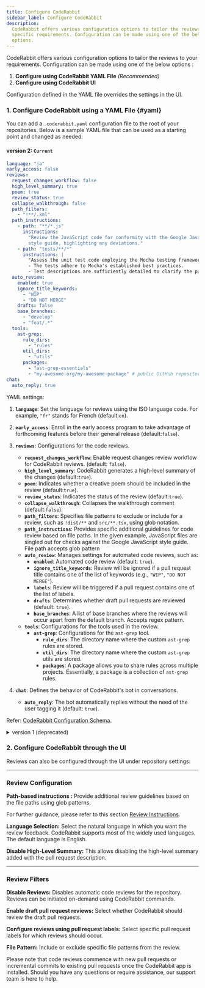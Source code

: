 ```yaml
---
title: Configure CodeRabbit
sidebar_label: Configure CodeRabbit
description:
  CodeRabbit offers various configuration options to tailor the reviews to your
  specific requirements. Configuration can be made using one of the below
  options.
---
```


CodeRabbit offers various configuration options to tailor the reviews to your
requirements. Configuration can be made using one of the below options :

1. **Configure using CodeRabbit YAML File** _(Recommended)_
2. **Configure using CodeRabbit UI**

Configuration defined in the YAML file overrides the settings in the UI.

### 1. Configure CodeRabbit using a YAML File {#yaml}

You can add a `.coderabbit.yaml` configuration file to the root of your
repositories. Below is a sample YAML file that can be used as a starting point
and changed as needed:

#### version 2: `Current`

```yaml
language: "ja"
early_access: false
reviews:
  request_changes_workflow: false
  high_level_summary: true
  poem: true
  review_status: true
  collapse_walkthrough: false
  path_filters:
    - "!**/.xml"
  path_instructions:
    - path: "**/*.js"
      instructions:
        "Review the JavaScript code for conformity with the Google JavaScript
        style guide, highlighting any deviations."
    - path: "tests/**/*"
      instructions: |
        "Assess the unit test code employing the Mocha testing framework. Confirm that:
        - The tests adhere to Mocha's established best practices.
        - Test descriptions are sufficiently detailed to clarify the purpose of each test."
  auto_review:
    enabled: true
    ignore_title_keywords:
      - "WIP"
      - "DO NOT MERGE"
    drafts: false
    base_branches:
      - "develop"
      - "feat/.*"
  tools:
    ast-grep:
      rule_dirs:
        - "rules"
      util_dirs:
        - "utils"
      packages:
        - "ast-grep-essentials"
        - "my-awesome-org/my-awesome-package" # public GitHub repository that contains ast-grep rules
chat:
  auto_reply: true
```

YAML settings:

1. **`language`**: Set the language for reviews using the ISO language code. For
   example, `"fr"` stands for French (default:`en`).

2. **`early_access`**: Enroll in the early access program to take advantage of
   forthcoming features before their general release (default:`false`).

3. **`reviews`**: Configurations for the code reviews.
   - **`request_changes_workflow`**: Enable request changes review workflow for
     CodeRabbit reviews. (default: `false`).
   - **`high_level_summary`**: CodeRabbit generates a high-level summary of the
     changes (default:`true`).
   - **`poem`**: Indicates whether a creative poem should be included in the
     review (default:`true`).
   - **`review_status`**: Indicates the status of the review (default:`true`).
   - **`collapse_walkthrough`**: Collapses the walkthrough comment
     (default:`false`).
   - **`path_filters`**: Specifies file patterns to exclude or include for a
     review, such as `!dist/**` and `src/**.tsx`, using glob notation.
   - **`path_instructions`**: Provides specific additional guidelines for code
     review based on file paths. In the given example, JavaScript files are
     singled out for checks against the Google JavaScript style guide. File path
     accepts glob pattern
   - **`auto_review`**: Manages settings for automated code reviews, such as:
     - **`enabled`**: Automated code review (default: `true`).
     - **`ignore_title_keywords`**: Review will be ignored if a pull request
       title contains one of the list of keywords (e.g., `"WIP"`,
       `"DO NOT MERGE"`).
     - **`labels`**: Review will be triggered if a pull request contains one of
       the list of labels.
     - **`drafts`**: Determines whether draft pull requests are reviewed
       (default: `true`).
     - **`base_branches`**: A list of base branches where the reviews will occur
       apart from the default branch. Accepts regex pattern.
   - **`tools`**: Configurations for the tools used in the review.
     - **`ast-grep`**: Configurations for the `ast-grep` tool.
       - **`rule_dirs`**: The directory name where the custom `ast-grep` rules
         are stored.
       - **`util_dirs`**: The directory name where the custom `ast-grep` utils
         are stored.
       - **`packages`**: A package allows you to share rules across multiple
         projects. Essentially, a package is a collection of `ast-grep` rules.
4. **`chat`**: Defines the behavior of CodeRabbit's bot in conversations.
   - **`auto_reply`**: The bot automatically replies without the need of the
     user tagging it (default: `true`).

Refer:
[CodeRabbit Configuration Schema](https://coderabbit.ai/integrations/coderabbit-overrides.v2.json).

<details>

<summary> version 1 (deprecated) </summary>

#### Version 1: `deprecated` (Please use version [version 2](#yaml))

```yaml
settings:
  # Enables automatic reviewing of draft pull requests.
  enable_draft_pr_reviews: true
  # Specifies additional base/target branches to be reviewed. Accept regex pattern.
  additional_branches_to_be_reviewed:
    - "master"
    - "yaml/test"
  # Disables generation of release notes.
  disable_high_level_summary: false
  # Specific review instructions for certain file paths. File paths accept glob pattern
  path_based_instructions:
    - path: "**/*.js"
      instructions:
        "Review the JavaScript code against the Google JavaScript style guide
        and point out any mismatches"
    - path: "tests/**/*"
      instructions:
        "Review the following unit test code written using the Mocha test
        library. Ensure that: - The code adheres to best practices associated
        with Mocha. - Descriptive test names are used to clearly convey the
        intent of each test."
  # Comma separated list of keywords in the title that should be ignored.
  ignored_pr_titles: "WIP"
  # ISO Code for the review language.
  review_language: "en"
  # Disables review and other status comments.
  disable_review_status: false
  # Add walkthrough comment in a collapsible section.
  collapse_walkthrough_comment: true
  # Disable automatic code reviews for this repository.
  disable_review: false
  # External tools configurations
```

This configuration file consists of the following settings:

1. **`enable_draft_pr_reviews`**: Set to **`false`** to disable draft pull
   request(PR) reviews.
2. **`additional_branches_to_be_reviewed`**: Define additional branches to be
   reviewed besides the default branch.
3. **`disable_high_level_summary`**: If set to **`true`**, disables high-level
   summary generation.
4. **`path_based_instructions`**: Allows you to specify instructions based on
   file paths. In this example, instructions for Python and JavaScript files are
   provided, encouraging adherence to the Google style guide.
5. **`ignored_pr_titles`**: Specifies ignored PR titles, in this case, "WIP"
   (Work in Progress).
6. **`review_language`**: Sets the review language to French (`fr`).
7. **`disable_poem`**: If set to **`false`**, enables the "poem" feature.
8. **`early_access_program`**: Determines whether to enable the early access
   program (set to **`false`** in this case).
9. **`exclude_file_patterns`**: Specifies patterns for excluding certain files
   from review, such as `!dist/**` and `!**.md`.
10. **`limit_reviews_by_label`**: Limits reviews by label, targeting "first_bug"
    label reviews.
11. **`disable_review`**: Totally disables automatic code reviews for the
    repository.
12. **`disable_review_status`**: This is the comment posted for each incremental
    review status. This removes the review status comment. Reviews will still
    take place. However, optional comments added to the review status will not
    be posted.
13. **`collapse_walkthrough_comment`**: Specifies whether to collapse
    walkthrough comments on the review.

Refer:
[CodeRabbit configuration schema](https://coderabbit.ai/integrations/coderabbit-overrides.json).

</details>

### 2. Configure CodeRabbit through the UI

Reviews can also be configured through the UI under repository settings:

---

### Review Configuration

**Path-based instructions :** Provide additional review guidelines based on the
file paths using glob patterns.

For further guidance, please refer to this
section [Review Instructions](./review-instructions.md).

**Language Selection:** Select the natural language in which you want the review
feedback. CodeRabbit supports most of the widely used languages. The default
language is English.

**Disable High-Level Summary:** This allows disabling the high-level summary
added with the pull request description.

---

### Review Filters

**Disable Reviews:** Disables automatic code reviews for the repository. Reviews
can be initiated on-demand using CodeRabbit commands.

**Enable draft pull request reviews:** Select whether CodeRabbit should review
the draft pull requests.

**Configure reviews using pull request labels:** Select specific pull request
labels for which reviews should occur.

**File Pattern:** Include or exclude specific file patterns from the review.

Please note that code reviews commence with new pull requests or incremental
commits to existing pull requests once the CodeRabbit app is installed. Should
you have any questions or require assistance, our support team is here to help.
